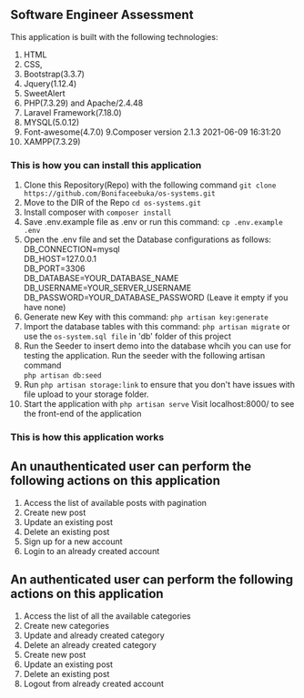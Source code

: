 ## Software Engineer Assessment
This application is built with the following technologies:
1. HTML
2. CSS,
3. Bootstrap(3.3.7)
4. Jquery(1.12.4)
4. SweetAlert
5. PHP(7.3.29) and Apache/2.4.48
6. Laravel Framework(7.18.0)
7. MYSQL(5.0.12)
8. Font-awesome(4.7.0)
9.Composer version 2.1.3 2021-06-09 16:31:20
10. XAMPP(7.3.29)


### This is how you can install this application
1. Clone this Repository(Repo) with the following command `git clone https://github.com/Bonifaceebuka/os-systems.git`
2. Move to the DIR of the Repo `cd os-systems.git`
3. Install composer with `composer install`
4. Save .env.example file as .env or run this command: `cp .env.example .env`
5.	Open the .env file and set the Database configurations as follows:<br>
	DB_CONNECTION=mysql<br>
	DB_HOST=127.0.0.1<br>
	DB_PORT=3306<br>
	DB_DATABASE=YOUR_DATABASE_NAME<br>
	DB_USERNAME=YOUR_SERVER_USERNAME<br>
	DB_PASSWORD=YOUR_DATABASE_PASSWORD (Leave it empty if you have none)<br>
6. Generate new Key with this command: `php artisan key:generate`
7. Import the database tables with this command: `php artisan migrate` or use the `os-system.sql file` in 'db' folder of this project
8. Run the Seeder to insert demo into the database whcih you can use for testing the application. Run the seeder with the following artisan command<br>
    `php artisan db:seed`
9.  Run `php artisan storage:link` to ensure that you don't have issues with file upload to your storage folder.
10. Start the application with `php artisan serve`
	Visit localhost:8000/ to see the front-end of the application

### This is how this application works
## An unauthenticated user can perform the following actions on this application
1. Access the list of available posts with pagination
2. Create new post
3. Update an existing post
4. Delete an existing post
5. Sign up for a new account
6. Login to an already created account

## An authenticated user can perform the following actions on this application
1. Access the list of all the available categories
2. Create new categories
3. Update and already created category
4. Delete an already created category
5. Create new post
6. Update an existing post
7. Delete an existing post
8. Logout from already created account
